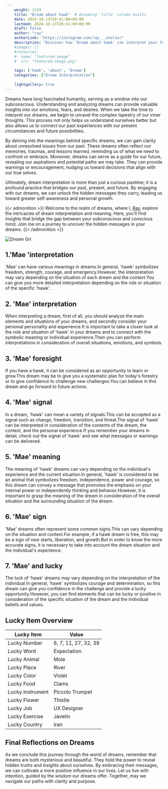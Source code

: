 ```yaml
---
    weight: 1134
    title: "Dream about hawk"  # Assuming 'title' column exists
    date: 2024-10-13T20:41:00+08:00
    lastmod: 2024-10-13T20:41:00+08:00
    draft: false
    author: "ray"
    authorLink: "https://instagram.com/ray._.atelier"
    description: "Discover how 'Dream about hawk' can interpret your future and uncover its significant meanings in your life."
    #images: []
    #resources:
    #- name: "featured-image"
    #  src: "featured-image.png"
    
    tags: ['hawk', 'about', 'Dream']
    categories: ["Dream Interpretation"]
    
    lightgallery: true
---
```

    
Dreams have long fascinated humanity, serving as a window into our subconscious. Understanding and analyzing dreams can provide valuable insights into our emotions, fears, and desires. When we take the time to interpret our dreams, we begin to unravel the complex tapestry of our inner thoughts. This process not only helps us understand ourselves better but also allows us to connect our past experiences with our present circumstances and future possibilities.

By delving into the meanings behind specific dreams, we can gain clarity about unresolved issues from our past. These dreams often reflect our memories, traumas, and lessons learned, reminding us of what we need to confront or embrace. Moreover, dreams can serve as a guide for our future, revealing our aspirations and potential paths we may take. They can provide warnings or encouragement, nudging us toward decisions that align with our true selves.

Ultimately, dream interpretation is more than just a curious pastime; it is a profound practice that bridges our past, present, and future. By engaging with our dreams, we can unlock the hidden messages they carry, leading us toward greater self-awareness and personal growth.

{{< admonition >}}
Welcome to the realm of dreams, where I, [Ray](https://instagram.com/ray._.atelier), explore the intricacies of dream interpretation and meaning. Here, you’ll find insights that bridge the gap between your subconscious and conscious mind. Join me on a journey to uncover the hidden messages in your dreams.
{{< /admonition >}}

![Dream Grl](https://cdn.pixabay.com/photo/2017/11/02/03/35/gothic-2910057_1280.jpg "Dream Grl")

## 1.'Mae 'interpretation
'Mae' can have various meanings in dreams.In general, 'hawk' symbolizes freedom, strength, courage, and emergency.However, the interpretation may vary depending on the situation of each dream and the context.You can give you more detailed interpretation depending on the role or situation of the specific 'hawk'.

## 2. 'Mae' interpretation
When interpreting a dream, first of all, you should analyze the main elements and situations of your dreams, and secondly consider your personal personality and experience.It is important to take a closer look at the role and situation of 'hawk' in your dreams and to connect with the symbolic meaning or individual experience.Then you can perform interpretations in consideration of overall situations, emotions, and symbols.

## 3. 'Mae' foresight
If you have a hawk, it can be considered as an opportunity to learn or grow.This dream may be to give you a systematic plan for today's forestry or to give confidence to challenge new challenges.You can believe in this dream and go forward to future actions.

## 4. 'Mae' signal
In a dream, 'hawk' can mean a variety of signals.This can be accepted as a signal such as change, freedom, transition, and threat.The signal of 'hawk' can be interpreted in consideration of the contents of the dream, the context, and the personal experience.If you remember your dreams in detail, check out the signal of 'hawk' and see what messages or warnings can be delivered.

## 5. 'Mae' meaning
The meaning of 'hawk' dreams can vary depending on the individual's experience and the current situation.In general, 'hawk' is considered to be an animal that symbolizes freedom, independence, power and courage, so this dream can convey a message that promotes the emphasis on your internal power or independently thinking and behavior.However, it is important to grasp the meaning of the dream in consideration of the overall situation and the surrounding situation of the dream.

## 6. 'Mae' sign
'Mae' dreams often represent some common signs.This can vary depending on the situation and context.For example, if a hawk dream is free, this may be a sign of new starts, liberation, and growth.But in order to know the more accurate signs, it is necessary to take into account the dream situation and the individual's experience.

## 7. 'Mae' and lucky
The luck of 'hawk' dreams may vary depending on the interpretation of the individual.In general, 'hawk' symbolizes courage and determination, so this dream can give you confidence in the challenge and provide a lucky opportunity.However, you can find elements that can be lucky or positive in consideration of the specific situation of the dream and the individual beliefs and values.

## Lucky Item Overview
| Lucky Item          | Value              |
|---------------|--------------------|
| Lucky Number        | 6, 7, 11, 27, 32, 39  |
| Lucky Word          | Expectation |
| Lucky Animal        | Mole |
| Lucky Place         | River     |
| Lucky Color         | Violet     |
| Lucky Food          | Clams      |
| Lucky Instrument    | Piccolo Trumpet |
| Lucky Flower        | Thistle    |
| Lucky Job           | UX Designer       |
| Lucky Exercise      | Javelin  |
| Lucky Country       | Iran    |


##  Final Reflections on Dreams

As we conclude this journey through the world of dreams, remember that dreams are both mysterious and beautiful. They hold the power to reveal hidden truths and insights about ourselves. By embracing their messages, we can cultivate a more positive influence in our lives. Let us live with intention, guided by the wisdom our dreams offer. Together, may we navigate our paths with clarity and purpose.
